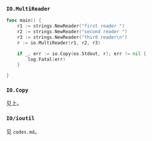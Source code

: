 ### `IO.MultiReader`

```go
func main() {
    r1 := strings.NewReader("first reader ")
    r2 := strings.NewReader("second reader ")
    r3 := strings.NewReader("third reader\n")
    r := io.MultiReader(r1, r2, r3)

    if _, err := io.Copy(os.Stdout, r); err != nil {
        log.Fatal(err)
    }

}
```

### `IO.Copy`

见上。


### `IO/ioutil`

见 `codes.md`。

